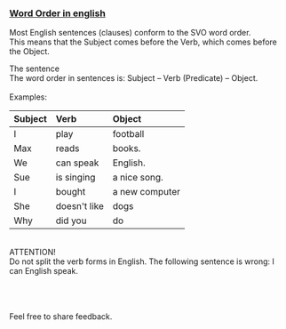 ### [Word Order in english](https://Prayuja-Teli.github.io/Blog/WordOrder)<br/>

Most English sentences (clauses) conform to the SVO word order. <br/>
This means that the Subject comes before the Verb, which comes before the Object.<br/> 

The sentence<br/>
The word order in sentences is: Subject – Verb (Predicate) – Object.<br/><br/>
Examples:<br/>

| Subject | Verb | Object |
| :------------- | :------------- |  :------------- |
| I  | play | 	football |
| Max	| reads|	books.
| We |	can speak |	English.
| Sue	|is singing|	a nice song.|
| I | bought | a new computer |
| She | doesn't like | dogs |
| Why |did you | do | that? |

<br/>
ATTENTION!<br/>
Do not split the verb forms in English. The following sentence is wrong: I can English speak.<br/><br/><br/><br/>


Feel free to share feedback.
